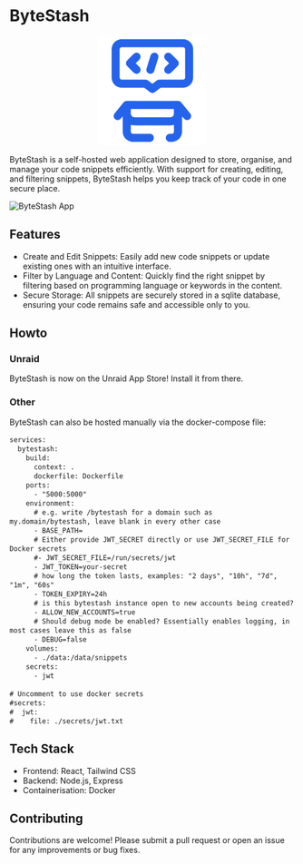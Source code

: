 # ByteStash
<p align="center">
  <img src="https://raw.githubusercontent.com/jordan-dalby/ByteStash/refs/heads/main/client/public/logo192.png" />
</p>

ByteStash is a self-hosted web application designed to store, organise, and manage your code snippets efficiently. With support for creating, editing, and filtering snippets, ByteStash helps you keep track of your code in one secure place.

![ByteStash App](https://raw.githubusercontent.com/jordan-dalby/ByteStash/refs/heads/main/media/app-image.png)

## Features
- Create and Edit Snippets: Easily add new code snippets or update existing ones with an intuitive interface.
- Filter by Language and Content: Quickly find the right snippet by filtering based on programming language or keywords in the content.
- Secure Storage: All snippets are securely stored in a sqlite database, ensuring your code remains safe and accessible only to you.

## Howto
### Unraid
ByteStash is now on the Unraid App Store! Install it from there.

### Other
ByteStash can also be hosted manually via the docker-compose file:
```
services:
  bytestash:
    build:
      context: .
      dockerfile: Dockerfile
    ports:
      - "5000:5000"
    environment:
      # e.g. write /bytestash for a domain such as my.domain/bytestash, leave blank in every other case
      - BASE_PATH=
      # Either provide JWT_SECRET directly or use JWT_SECRET_FILE for Docker secrets
      #- JWT_SECRET_FILE=/run/secrets/jwt
      - JWT_TOKEN=your-secret
      # how long the token lasts, examples: "2 days", "10h", "7d", "1m", "60s"
      - TOKEN_EXPIRY=24h
      # is this bytestash instance open to new accounts being created?
      - ALLOW_NEW_ACCOUNTS=true
      # Should debug mode be enabled? Essentially enables logging, in most cases leave this as false
      - DEBUG=false
    volumes:
      - ./data:/data/snippets
    secrets:
      - jwt

# Uncomment to use docker secrets
#secrets:
#  jwt:
#    file: ./secrets/jwt.txt
```

## Tech Stack
- Frontend: React, Tailwind CSS
- Backend: Node.js, Express
- Containerisation: Docker

## Contributing
Contributions are welcome! Please submit a pull request or open an issue for any improvements or bug fixes.
